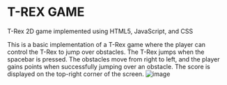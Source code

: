 # T-REX GAME 
T-Rex 2D game implemented using HTML5, JavaScript, and CSS

This is a basic implementation of a T-Rex game where the player can control the T-Rex to jump over obstacles. The T-Rex jumps when the spacebar is pressed. The obstacles move from right to left, and the player gains points when successfully jumping over an obstacle. The score is displayed on the top-right corner of the screen.
![image](https://github.com/randinimendis/T-rex-min-game/assets/99355199/4af91561-4f09-40de-aee2-13e6357fd9c2)
